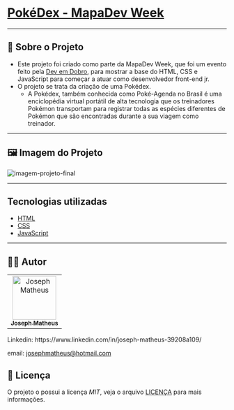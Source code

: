 # [PokéDex - MapaDev Week](https://josephmatheus.github.io/projeto-pokedex-mapadev-week/)
---
## :page_facing_up: Sobre o Projeto
- Este projeto foi criado como parte da MapaDev Week, que foi um evento feito pela [Dev em Dobro](https://github.com/devemdobro), para mostrar a base do HTML, CSS e JavaScript para começar a atuar como desenvolvedor front-end jr.
- O projeto se trata da criação de uma Pokédex.
  - A Pokédex, também conhecida como Poké-Agenda no Brasil é uma enciclopédia virtual portátil de alta tecnologia que os treinadores Pokémon transportam para registrar todas as espécies diferentes de Pokémon que são encontradas durante a sua viagem como treinador.
---
## :framed_picture: Imagem do Projeto

![imagem-projeto-final](https://user-images.githubusercontent.com/89085971/158063033-2d5c2223-d66b-4c70-b761-6699a38d9f67.png)

---
## Tecnologias utilizadas
  * [HTML](https://developer.mozilla.org/pt-BR/docs/Web/HTML) 
  * [CSS](https://developer.mozilla.org/pt-BR/docs/Web/CSS)
  * [JavaScript](https://developer.mozilla.org/pt-BR/docs/Web/JavaScript)
---
## :man_technologist:  Autor

<table class="author">
  <tr>
    <td align="center">
      <a href="https://github.com/josephmatheus">
        <img src="https://avatars.githubusercontent.com/u/89085971?v=4" 
        width="100px;" alt="Joseph Matheus"/>
        <br/>
        <sub>
          <b>Joseph Matheus</b>
        </sub>
      </a>
    </td>
  </tr>
</table>   
   Linkedin:
   https://www.linkedin.com/in/joseph-matheus-39208a109/
   
   email: josephmatheus@hotmail.com
   
  ## 📝 Licença

   O projeto o possui a licença _MIT_, veja o arquivo [LICENÇA](LICENSE) para mais informações.
